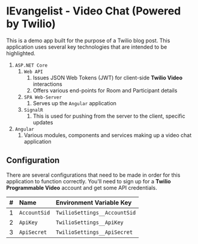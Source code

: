 # IEvangelist - Video Chat (Powered by Twilio)

This is a demo app built for the purpose of a Twilio blog post. This application uses several key technologies that are intended to be highlighted.

1. `ASP.NET Core`
    1. `Web API`
        1. Issues JSON Web Tokens (JWT) for client-side __Twilio Video__ interactions
        1. Offers various end-points for Room and Participant details
    1. `SPA Web-Server`
        1. Serves up the `Angular` application
    1. `SignalR`
        1. This is used for pushing from the server to the client, specific updates
1. `Angular`
    1. Various modules, components and services making up a video chat application
	 
## Configuration

There are several configurations that need to be made in order for this application to function correctly. You'll need to sign up for a __Twilio Programmable Video__ account and get some API credentials.

| # | Name | Environment Variable Key  | 
|--:|:--|:--|
| 1 | `AccountSid` | `TwilioSettings__AccountSid` |
| 2 | `ApiKey` | `TwilioSettings__ApiKey`  |
| 3 | `ApiSecret` | `TwilioSettings__ApiSecret`  |
